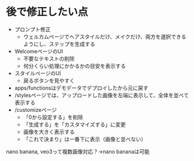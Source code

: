 # 後で修正したい点

- プロンプト修正
    - ウェルカムページでヘアスタイルだけ、メイクだけ、両方を選択できるようにし、ステップを生成する
- WelcomeページのUI
    - 不要なテキストの削除
    - 何分くらい処理にかかるかの目安を表示する
- スタイルページのUI
    - 戻るボタンを見やすく
- apps/functionsはデモデータでデプロイしたから元に戻す
- /stylesページでは、アップロードした画像を左端に表示して、全体を並べて表示する
- /customizeページ
    - 「0から設定する」を削除
    - 「生成する」を「カスタマイズする」に変更
    - 画像を大きく表示する
    - 「これで決まり」は一番下に表示（画像と並べない）

nano banana, veo3って複数画像対応？->nano bananaは可能

